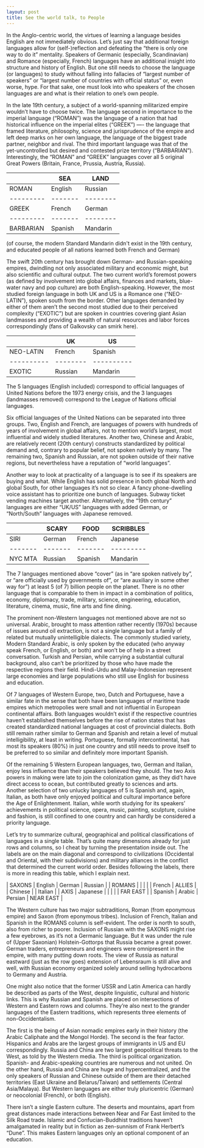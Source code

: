 ```yaml
---
layout: post
title: See the world talk, to People
---
```


In the Anglo-centric world, the virtues of learning a language besides English
are not immediately obvious. Let’s just say that additional foreign languages
allow for (self-)reflection and defeating the “there is only one way to do it”
mentality. Speakers of Germanic (especially, Scandinavian) and Romance
(especially, French) languages have an additional insight into structure and
history of English. But one still needs to choose the language (or languages) to
study without falling into fallacies of “largest number of speakers” or “largest
number of countries with official status” or, even worse, hype. For that sake,
one must look into who speakers of the chosen languages are and what is their
relation to one’s own people.

In the late 19th century, a subject of a world-spanning militarized empire
wouldn’t have to choose twice. The language second in importance to the imperial
language (“ROMAN”) was the language of a nation that had historical influence on
the imperial elites (“GREEK”) —- the language that framed literature,
philosophy, science and jurisprudence of the empire and left deep marks on her
own language, the language of the biggest trade partner, neighbor and rival. The
third important language was that of the yet-uncontrolled but desired and
contested prize territory (“BARBARIAN”). Interestingly, the “ROMAN” and “GREEK”
languages cover all 5 original Great Powers (Britain, France, Prussia, Austria,
Russia).

|           | SEA     | LAND     |
| --------- | ------- | -------- |
| ROMAN     | English | Russian  |
| --------- | ------- | -------- |
| GREEK     | French  | German   |
| --------- | ------- | -------- |
| BARBARIAN | Spanish | Mandarin |

(of course, the modern Standard Mandarin didn't exist in the 19th century, and
educated people of all nations learned both French and German)

The swift 20th century has brought down German- and Russian-speaking empires,
dwindling not only associated military and economic might, but also scientific
and cultural output. The two current world’s foremost powers (as defined by
involvement into global affairs, finances and markets, blue-water navy and pop
culture) are both English-speaking. However, the most studied foreign language
in both UK and US is a Romance one (“NEO-LATIN”), spoken south from the
border. Other languages demanded by either of them aren’t the second most
studied due to their perceived complexity (“EXOTIC”) but are spoken in countries
covering giant Asian landmasses and providing a wealth of natural resources and
labor forces correspondingly (fans of Galkovsky can smirk here).

|           |UK      | US        |
| ----------|--------|---------- |
| NEO-LATIN |French  | Spanish   |
| ----------|--------|---------- |
| EXOTIC    |Russian | Mandarin  |

The 5 languages (English included) correspond to official languages of United
Nations before the 1973 energy crisis, and the 3 languages (landmasses removed)
correspond to the League of Nations official languages.

Six official languages of the United Nations can be separated into three
groups. Two, English and French, are languages of powers with hundreds of years
of involvement in global affairs, not to mention world’s largest, most
influential and widely studied literatures. Another two, Chinese and Arabic, are
relatively recent (20th century) constructs standardized by political demand
and, contrary to popular belief, not spoken natively by many. The remaining two,
Spanish and Russian, are not spoken outside of their native regions, but
nevertheless have a reputation of “world languages”.

Another way to look at practicality of a language is to see if its speakers are
buying and what. While English has solid presence in both global North and
global South, for other languages it’s not so clear. A fancy phone-dwelling
voice assistant has to prioritize one bunch of languages. Subway ticket vending
machines target another. Alternatively, the “19th century” languages are either
“UK/US” languages with added German, or “North/South” languages with Japanese
removed.

|         | SCARY   | FOOD    | SCRIBBLES |
| ------- | ------- | ------- | --------- |
| SIRI    | German  | French  | Japanese  |
| ------- | ------- | ------- | --------- |
| NYC MTA | Russian | Spanish | Mandarin  |

The 7 languages mentioned above “cover” (as in “are spoken natively by”, or “are
officially used by governments of”, or “are auxiliary in some other way for”) at
least 5 (of 7) billion people on the planet. There is no other language that is
comparable to them in impact in a combination of politics, economy, diplomacy,
trade, military, science, engineering, education, literature, cinema, music,
fine arts and fine dining.

The prominent non-Western languages not mentioned above are not so
universal. Arabic, brought to mass attention rather recently (1970s) because of
issues around oil extraction, is not a single language but a family of related
but mutually unintelligible dialects. The commonly studied variety, Modern
Standard Arabic, is only spoken by the educated (who anyway speak French, or
English, or both) and won’t be of help in a street conversation. Turkish and
Persian, while carrying a substantial cultural background, also can’t be
prioritized by those who have made the respective regions their
field. Hindi-Urdu and Malay-Indonesian represent large economies and large
populations who still use English for business and education.

Of 7 languages of Western Europe, two, Dutch and Portuguese, have a similar fate
in the sense that both have been languages of maritime trade empires which
metropolies were small and not influential in European continental affairs. Both
languages wouldn’t exist if the respective countries haven’t established
themselves before the rise of nation states that has created standardized
national languages at cost of provincial dialects. Both still remain rather
similar to German and Spanish and retain a level of mutual intelligibility, at
least in writing. Portuguese, formally intercontinental, has most its speakers
(80%) in just one country and still needs to prove itself to be preferred to so
similar and definitely more important Spanish.

Of the remaining 5 Western European languages, two, German and Italian, enjoy
less influence than their speakers believed they should. The two Axis powers in
making were late to join the colonization game, as they did’t have direct access
to ocean, but contributed greatly to sciences and arts. Another selection of two
unlucky languages of 5 is Spanish and, again, Italian, as both have only enjoyed
political and cultural importance before the Age of Enlightenment. Italian,
while worth studying for its speakers’ achievements in political science, opera,
music, painting, sculpture, cuisine and fashion, is still confined to one
country and can hardly be considered a priority language.

Let’s try to summarize cultural, geographical and political classifications of
languages in a single table. That’s quite many dimensions already for just rows
and columns, so I cheat by turning the presentation inside out. The labels are
on the main diagonal and correspond to civilizations (Occidental and Oriental,
with their subdivisions) and military alliances in the conflict that determined
the current world order. Besides following the labels, there is more in reading
this table, which I explain next.

| SAXONS | English | German | Russian |
| ROMANS  | | | |
| French |  ALLIES  |         | Chinese |
| Italian |        |  AXIS  |   Japanese |
| |        |        |    FAR EAST |
| Spanish | Arabic |  Persian | NEAR EAST |


The Western culture has two major subtraditions, Roman (from eponymous empire)
and Saxon (from eponymous tribes). Inclusion of French, Italian and Spanish in
the ROMANS column is self-evident. The order is north to south, also from richer
to poorer. Inclusion of Russian with the SAXONS might rise a few eyebrows, as
it’s not a Germanic language. But it was under the rule of (Upper Saxonian)
Holstein-Gottorps that Russia became a great power. German traders,
entrepreneurs and engineers were omnipresent in the empire, with many putting
down roots. The view of Russia as natural eastward (just as the row goes)
extension of Lebensraum is still alive and well, with Russian economy organized
solely around selling hydrocarbons to Germany and Austria.

One might also notice that the former USSR and Latin America can hardly be
described as parts of the West, despite linguistic, cultural and historic
links. This is why Russian and Spanish are placed on intersections of Western
and Eastern rows and columns. They’re also next to the grander languages of the
Eastern traditions, which represents three elements of non-Occidentalism.

The first is the being of Asian nomadic empires early in their history (the
Arabic Caliphate and the Mongol Horde). The second is the fear factor. Hispanics
and Arabs are the largest groups of immigrants in US and EU
correspondingly. Russia and China are two largest geopolitical threats to the
West, as told by the Western media. The third is political
organization. Spanish- and Arabic-speaking countries are numerous and not
united. On the other hand, Russia and China are huge and hypercentralized, and
the only speakers of Russian and Chinese outside of them are their detached
territories (East Ukraine and Belarus/Taiwan) and settlements (Central
Asia/Malaya). But Western languages are either truly pluricentric (German) or
neocolonial (French), or both (English).

There isn’t a single Eastern culture. The deserts and mountains, apart from
great distances made interactions between Near and Far East limited to the Silk
Road trade. Islamic and Confucian-Buddhist traditions haven’t amalgamated in
reality but in fiction as zen-sunnism of Frank Herbert’s “Dune”. This makes
Eastern languages only an optional component of an education.
